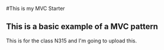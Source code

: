 #This is my MVC Starter

## This is a basic example of a MVC pattern

This is for the class N315 and I'm going to upload this.